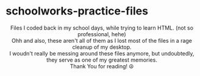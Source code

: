 # schoolworks-practice-files
<center>Files I coded back in my school days, while trying to learn HTML. (not so professional, hehe)<br>
Ohh and also, these aren't all of them as I lost most of the files in a rage cleanup of my desktop.<br>
I woudn't really be messing around these files anymore, but undoubtedly, they serve as one of my greatest memories.<br>
Thank You for reading! ☮️</center>
